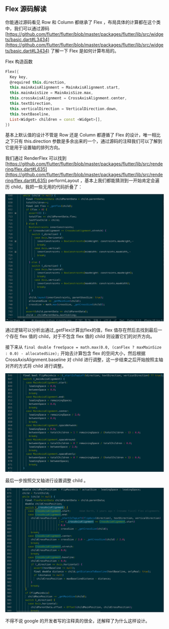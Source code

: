 ## Flex 源码解读

你能通过源码看见 Row 和 Column 都继承了 Flex ，布局具体的计算都在这个类中，我们可以通过源码 [https://github.com/flutter/flutter/blob/master/packages/flutter/lib/src/widgets/basic.dart#L3434](https://github.com/flutter/flutter/blob/master/packages/flutter/lib/src/widgets/basic.dart#L3434) 了解一下 Flex 是如何计算布局的。

Flex 构造函数

```dart
Flex({
  Key key,
  @required this.direction,
  this.mainAxisAlignment = MainAxisAlignment.start,
  this.mainAxisSize = MainAxisSize.max,
  this.crossAxisAlignment = CrossAxisAlignment.center,
  this.textDirection,
  this.verticalDirection = VerticalDirection.down,
  this.textBaseline,
  List<Widget> children = const <Widget>[],
})
```
基本上默认值的设计不管是 Row 还是 Column 都遵循了 Flex 的设计，唯一相比之下只有 this.direction 参数是多余出来的一个，通过源码的注释我们可以了解到它是用于设置轴的排列方向。

我们通过 RenderFlex 可以找到 [https://github.com/flutter/flutter/blob/master/packages/flutter/lib/src/rendering/flex.dart#L635](https://github.com/flutter/flutter/blob/master/packages/flutter/lib/src/rendering/flex.dart#L635) performLayout ，基本上我们都能猜测到一开始肯定会遍历 child，我把一些无用的代码折叠了：

![](../images/flutter-39.png)

通过逻辑可以分析出通过_getFlex计算出flex的值，flex 值存在然后去找到最后一个存在 flex 值的 child，对于不包含 flex 值的 child 则设置它们的对齐方向。

接下来从 `final double freeSpace = math.max(0.0, (canFlex ? maxMainSize : 0.0) - allocatedSize);` 开始去计算包含 flex 的空间大小，然后根据 CrossAxisAlignment.baseline 对 child 进行调整，这一步结束之后开始按照主轴对齐的方式将 child 进行调整。

![](../images/flutter-40.png)

最后一步按照交叉轴进行设置调整 child 。

![](../images/flutter-41.png)

不得不说 google 的开发者写的注释真的很全，还解释了为什么这样设计。